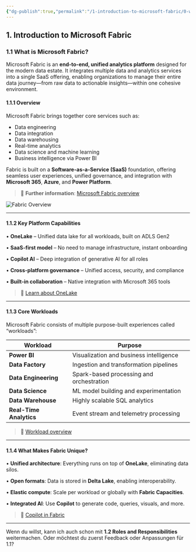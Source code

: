 ```yaml
---
{"dg-publish":true,"permalink":"/1-introduction-to-microsoft-fabric/0-what-is-microsoft-fabric/"}
---
```



## 1. Introduction to Microsoft Fabric
### 1.1 What is Microsoft Fabric?
Microsoft Fabric is an **end-to-end, unified analytics platform** designed for the modern data estate. It integrates multiple data and analytics services into a single SaaS offering, enabling organizations to manage their entire data journey—from raw data to actionable insights—within one cohesive environment.
#### 1.1.1 Overview
Microsoft Fabric brings together core services such as:

- Data engineering
- Data integration
- Data warehousing
- Real-time analytics
- Data science and machine learning
- Business intelligence via Power BI

Fabric is built on a **Software-as-a-Service (SaaS)** foundation, offering seamless user experiences, unified governance, and integration with **Microsoft 365**, **Azure**, and **Power Platform**.

> 🔗 **Further information**: [Microsoft Fabric overview](https://learn.microsoft.com/en-us/fabric/fundamentals/microsoft-fabric-overview)

![Fabric Overview](https://learn.microsoft.com/en-us/fabric/fundamentals/media/microsoft-fabric-overview/fabric-architecture.png)

---

#### 1.1.2 Key Platform Capabilities

• **OneLake** – Unified data lake for all workloads, built on ADLS Gen2

• **SaaS-first model** – No need to manage infrastructure, instant onboarding

• **Copilot AI** – Deep integration of generative AI for all roles

• **Cross-platform governance** – Unified access, security, and compliance

• **Built-in collaboration** – Native integration with Microsoft 365 tools

  

> 🔗 [Learn about OneLake](https://learn.microsoft.com/en-us/fabric/onelake/onelake-overview)

---

#### 1.1.3 Core Workloads

  

Microsoft Fabric consists of multiple purpose-built experiences called “workloads”:

|**Workload**|**Purpose**|
|---|---|
|**Power BI**|Visualization and business intelligence|
|**Data Factory**|Ingestion and transformation pipelines|
|**Data Engineering**|Spark-based processing and orchestration|
|**Data Science**|ML model building and experimentation|
|**Data Warehouse**|Highly scalable SQL analytics|
|**Real-Time Analytics**|Event stream and telemetry processing|

> 🔗 [Workload overview](https://learn.microsoft.com/en-us/fabric/get-started/fabric-trial#fabric-workloads)

---

#### 1.1.4 What Makes Fabric Unique?

• **Unified architecture**: Everything runs on top of **OneLake**, eliminating data silos.

• **Open formats**: Data is stored in **Delta Lake**, enabling interoperability.

• **Elastic compute**: Scale per workload or globally with **Fabric Capacities**.

• **Integrated AI**: Use **Copilot** to generate code, queries, visuals, and more.

  

> 🔗 [Copilot in Fabric](https://learn.microsoft.com/en-us/fabric/copilot/copilot-overview)

---

Wenn du willst, kann ich auch schon mit **1.2 Roles and Responsibilities** weitermachen. Oder möchtest du zuerst Feedback oder Anpassungen für 1.1?